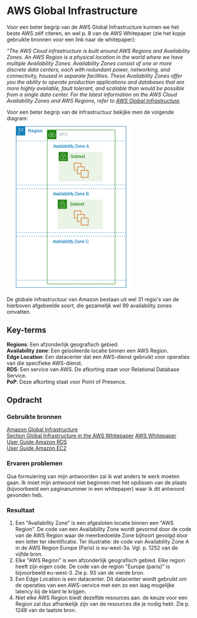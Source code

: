 # AWS Global Infrastructure
Voor een beter begrip van de AWS Global Infrastructure kunnen we het beste AWS zélf citeren, en wel p. 8 van de AWS Whitepaper (zie het kopje gebruikte bronnen voor een link naar de whitepaper):

*"The AWS Cloud infrastructure is built around AWS Regions and Availability Zones. An AWS Region is a physical location in the world where we have multiple Availability Zones. Availability Zones consist of one or more discrete data centers, each with redundant power, networking, and connectivity, housed in separate facilities. These Availability Zones offer you the ability to operate production applications and databases that are more highly available, fault tolerant, and scalable than would be possible from a single data center. For the latest information on the AWS Cloud Availability Zones and AWS Regions, refer to [AWS Global Infrastructure](https://aws.amazon.com/about-aws/global-infrastructure/).*

Voor een beter begrip van de infrastructuur bekijke men de volgende diagram:  
![diagram-infrastructuur](./Capture_GLobal_Infrastructure_diagram.PNG) 

De globale infrastructuur van Amazon bestaan uit wel 31 regio's van de hierboven afgebeelde soort, die gezamelijk wel 99 availability zones omvatten. 

## Key-terms
**Regions**: Een afzonderlijk geografisch gebied.  
**Availability zone**: Een geïsoleerde locatie binnen een AWS Region.   
**Edge Location**: Een datacenter dat een AWS-dienst gebruikt voor operaties van die specifieke AWS-dienst.  
**RDS**: Een service van AWS. De afkorting staat voor Relational Database Service.  
**PoP**: Deze afkorting staat voor Point of Presence.


## Opdracht
### Gebruikte bronnen  
[Amazon Global Infrastructure](https://aws.amazon.com/about-aws/global-infrastructure/)  
[Section Global Infrastructure in the AWS Whitepaper](https://docs.aws.amazon.com/whitepapers/latest/aws-overview/global-infrastructure.html) 
[AWS Whitepaper](./aws-overview-whitepaper.pdf)  
[User Guide Amazon RDS](https://docs.aws.amazon.com/pdfs/AmazonRDS/latest/UserGuide/rds-ug.pdf#Concepts.RegionsAndAvailabilityZones)  
[User Guide Amazon EC2](https://docs.aws.amazon.com/pdfs/AWSEC2/latest/UserGuide/ec2-ug.pdf#using-regions-availability-zones)

### Ervaren problemen
Qua formulering van mijn antwoorden zal ik wat anders te werk moeten gaan. Ik moet mijn antwoord niet beginnen met het opdissen van de plaats (bijvoorbeeld een paginanummer in een whitepaper) waar ik dit antwoord gevonden heb.  

### Resultaat
1. Een "Availability Zone" is een afgesloten locatie binnen een "AWS Region". De code van een Availability Zone wordt gevormd door de code van de AWS Region waar de meerbedoelde Zone bijhoort gevolgd door een letter ter identificatie. Ter illustratie: de code van Availability Zone A in de AWS Region Europe (Paris) is eu-west-3a. Vgl. p. 1252 van de vijfde bron.  
2. Elke "AWS Region" is een afzonderlijk geografisch gebied. Elke region heeft zijn eigen code. De code van de region "Europe (paris)" is bijvoorbeeld eu-west-3. Zie p. 93 van de vierde bron.
3. Een Edge Location is een datacenter. Dit datacenter wordt gebruikt om de operaties van een AWS-service met een zo een laag mogelijke latency bij de klant te krijgen. 
4. Niet elke AWS Region biedt dezelfde resources aan. de keuze voor een Region zal dus afhankelijk zijn van de resources die je nodig hebt. Zie p. 1248 van de laatste bron. 
